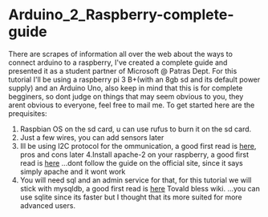 # Arduino_2_Raspberry-complete-guide
There are scrapes of information all over the web about the ways to connect arduino to a raspberry, I've created a complete guide and presented it as a student partner of Microsoft @ Patras Dept.
For this tutorial I'll be using a raspberry pi 3 B+(with an 8gb sd and its default power supply) and an Arduino Uno, also keep in mind that this is for complete begginers, so dont judge on things that may seem obvious to you, they arent obvious to everyone, feel free to mail me.
To get started here are the prequisites:
1. Raspbian OS on the sd card, u can use rufus to burn it on the sd card.
2. Just a few wires, you can add sensors later
3. Ill be using I2C protocol for the ommunication, a good first read is [here](https://en.wikipedia.org/wiki/I%C2%B2C), pros and cons later
4.Install apache-2 on your raspberry, a good first read is [here](https://en.wikipedia.org/wiki/Apache_HTTP_Server)
...dont follow the guide on the official site, since it says simply apache and it wont work
5. You will need sql and an admin service for that, for this tutorial we will stick with mysqldb, a good first read is [here](https://en.wikipedia.org/wiki/MySQL) Tovald bless wiki.
...you can use sqlite since its faster but I thought that its more suited for more advanced users.
